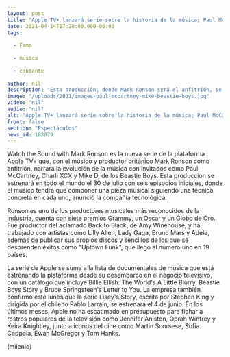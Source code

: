 ```yaml
---
layout: post
title: "Apple TV+ lanzará serie sobre la historia de la música; Paul McCartney y 'Mike D' serán los invitados"
date: 2021-04-14T17:28:00.000-06:00
tags:
  
  - Fama
  
  - musica
  
  - cantante
  
author: nil
description: "Esta producción, donde Mark Ronson será el anfitrión, se estrenará en todo el mundo el 30 de julio con seis episodios iniciales. "
image: "/uploads/2021/images-paul-mccartney-mike-beastie-boys.jpg"
video: "nil"
audio: "nil"
alt: "Apple TV+ lanzará serie sobre la historia de la música; Paul McCartney y 'Mike D' serán los invitados"
front: false
section: "Espectáculos"
news_id: 183879
---
```


Watch the Sound with Mark Ronson es la nueva serie de la plataforma Apple TV+ que, con el músico y productor británico Mark Ronson como anfitrión, narrará la evolución de la música con invitados como Paul McCartney, Charli XCX y Mike D, de los Beastie Boys. Esta producción  se estrenará en todo el mundo el 30 de julio con seis episodios iniciales, donde el músico tendrá que componer una pieza musical siguiendo una técnica concreta en cada uno, anunció la compañía tecnológica.

Ronson es uno de los productores musicales más reconocidos de la industria, cuenta con siete premios Grammy, un Oscar y un Globo de Oro. Fue productor del aclamado Back to Black, de Amy Winehouse, y ha trabajado con artistas como Lilly Allen, Lady Gaga, Bruno Mars y Adele, además de publicar sus propios discos y sencillos de los que se desprenden éxitos como "Uptown Funk", que llegó al número uno en 19 países. 

La serie de Apple se suma a la lista de documentales de música que está estrenando la plataforma desde su desembarco en el negocio televisivo, con un catálogo que incluye Billie Ellish: The World's A Little Blurry, Beastie Boys Story y Bruce Springsteen's Letter to You. La empresa también confirmó este lunes que la serie Lisey's Story, escrita por Stephen King y dirigida por el chileno Pablo Larraín, se estrenará el 4 de junio. En los últimos meses, Apple no ha escatimado en presupuesto para fichar a rostros populares de la televisión como Jennifer Aniston, Oprah Winfrey y Keira Knightley, junto a iconos del cine como Martin Scorsese, Sofia Coppola, Ewan McGregor y Tom Hanks.

(milenio)
